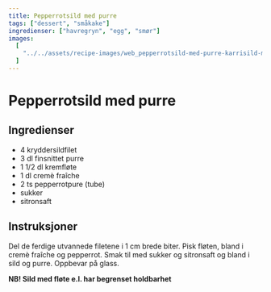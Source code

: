 ```yaml
---
title: Pepperrotsild med purre
tags: ["dessert", "småkake"]
ingredienser: ["havregryn", "egg", "smør"]
images:
  [
    "../../assets/recipe-images/web_pepperrotsild-med-purre-karrisild-med-nøtter.jpg",
  ]
---
```


# Pepperrotsild med purre

## Ingredienser

- 4 kryddersildfilet
- 3 dl finsnittet purre
- 1 1/2 dl kremfløte
- 1 dl cremè fraîche
- 2 ts pepperrotpure (tube)
- sukker
- sitronsaft

## Instruksjoner

Del de ferdige utvannede filetene i 1 cm brede biter. Pisk fløten, bland i cremè fraîche og pepperrot. Smak til med sukker og sitronsaft og bland i sild og purre. Oppbevar på glass.

**NB! Sild med fløte e.l. har begrenset holdbarhet**
